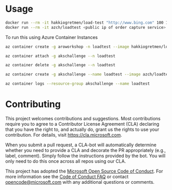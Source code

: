 # Usage

```sh
docker run --rm -it hakkiogretmen/load-test "http://www.bing.com" 100 100
docker run --rm -it azch/loadtest <public ip of order capture service>
```

To run this using Azure Container Instances
```sh
az container create -g aroworkshop -n loadtest --image hakkiogretmen/load-test -e APPLICATION_URL=<public ip of service> -e TEST_DURATION=100 -e CONCURRENT_USER=100 --restart-policy Never --no-wait

az container attach -g akschallenge --n loadtest

az container delete -g akschallenge --n loadtest
```

```sh
az container create -g akschallenge --name loadtest --image azch/loadtest  --restart-policy Never  --no-wait --environment-variables SERVICE_IP=23.96.91.35
```

```sh
az container logs --resource-group akschallenge --name loadtest
```

# Contributing

This project welcomes contributions and suggestions.  Most contributions require you to agree to a
Contributor License Agreement (CLA) declaring that you have the right to, and actually do, grant us
the rights to use your contribution. For details, visit https://cla.microsoft.com.

When you submit a pull request, a CLA-bot will automatically determine whether you need to provide
a CLA and decorate the PR appropriately (e.g., label, comment). Simply follow the instructions
provided by the bot. You will only need to do this once across all repos using our CLA.

This project has adopted the [Microsoft Open Source Code of Conduct](https://opensource.microsoft.com/codeofconduct/).
For more information see the [Code of Conduct FAQ](https://opensource.microsoft.com/codeofconduct/faq/) or
contact [opencode@microsoft.com](mailto:opencode@microsoft.com) with any additional questions or comments.
